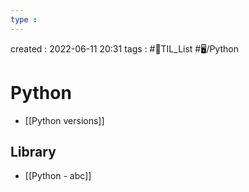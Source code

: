 ```yaml
---
type : 
---
```


created : 2022-06-11 20:31
tags : #📌TIL_List #🖥️/Python 

# Python 
- [[Python versions]]

## Library
- [[Python - abc]]
